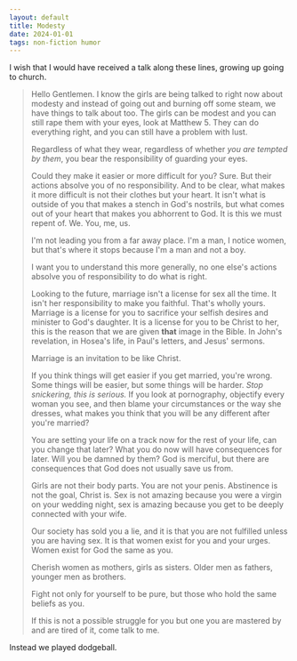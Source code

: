 ```yaml
---
layout: default
title: Modesty
date: 2024-01-01
tags: non-fiction humor
---
```

I wish that I would have received a talk along these lines, growing up going to church. 

> Hello Gentlemen. I know the girls are being talked to right now about modesty and instead of going out and burning off some steam, we have things to talk about too. The girls can be modest and you can still rape them with your eyes, look at Matthew 5. They can do everything right, and you can still have a problem with lust.
>
> Regardless of what they wear, regardless of whether *you are tempted by them*, you bear the responsibility of guarding your eyes. 
>
> Could they make it easier or more difficult for you? Sure. But their actions absolve you of no responsibility. And to be clear, what makes it more difficult is not their clothes but your heart. It isn't what is outside of you that makes a stench in God's nostrils, but what comes out of your heart that makes you abhorrent to God. It is this we must repent of. We. You, me, us. 
>
> I'm not leading you from a far away place. I'm a man, I notice women, but that's where it stops because I'm a man and not a boy. 
>
> I want you to understand this more generally, no one else's actions absolve you of responsibility to do what is right. 
>
> Looking to the future, marriage isn't a license for sex all the time. It isn't her responsibility to make you faithful. That's wholly yours. Marriage is a license for you to sacrifice your selfish desires and minister to God's daughter. It is a license for you to be Christ to her, this is the reason that we are given **that** image in the Bible. In John's revelation, in Hosea's life, in Paul's letters, and Jesus' sermons. 
>
> Marriage is an invitation to be like Christ. 
>
> If you think things will get easier if you get married, you're wrong. Some things will be easier, but some things will be harder. *Stop snickering, this is serious.* If you look at pornography, objectify every woman you see, and then blame your circumstances or the way she dresses, what makes you think that you will be any different after you're married? 
>
> You are setting your life on a track now for the rest of your life, can you change that later? What you do now will have consequences for later. Will you be damned by them? God is merciful, but there are consequences that God does not usually save us from.
>
> Girls are not their body parts. You are not your penis. Abstinence is not the goal, Christ is. Sex is not amazing because you were a virgin on your wedding night, sex is amazing because you get to be deeply connected with your wife. 
>
> Our society has sold you a lie, and it is that you are not fulfilled unless you are having sex. It is that women exist for you and your urges. Women exist for God the same as you. 
>
> Cherish women as mothers, girls as sisters. Older men as fathers, younger men as brothers. 
>
> Fight not only for yourself to be pure, but those who hold the same beliefs as you. 
>
> If this is not a possible struggle for you but one you are mastered by and are tired of it, come talk to me. 

Instead we played dodgeball. 